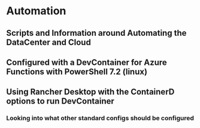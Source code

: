 # Automation

## Scripts and Information around Automating the DataCenter and Cloud

## Configured with a DevContainer for Azure Functions with PowerShell 7.2 (linux)

## Using Rancher Desktop with the ContainerD options to run DevContainer

### Looking into what other standard configs should be configured
